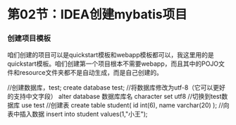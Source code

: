 # 第02节：IDEA创建mybatis项目

### 创建项目模板

咱们创建的项目可以是quickstart模板和webapp模板都可以，我这里用的是quickstart模板。咱们创建第一个项目根本不需要webapp，而且其中的POJO文件和resource文件夹都不是自动生成，而是自己创建的。


//创建数据库，test;
create database test;
//将数据库修改为utf-8（它可以更好的支持中文字段）
alter database 数据库库名 character set utf8
//切换到test数据库
use test
//创建表
create table student(
    id int(6),
    name varchar(20)
    );
//向表中插入数据
insert into student values(1,"小王");

